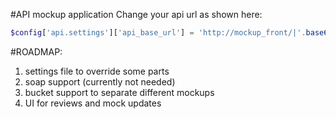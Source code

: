 #API mockup application
Change your api url as shown here:
```php
$config['api.settings']['api_base_url'] = 'http://mockup_front/|'.base64_encode('http://api.example.com').'|';
```
#ROADMAP:
 1. settings file to override some parts
 2. soap support (currently not needed)
 3. bucket support to separate different mockups
 4. UI for reviews and mock updates

